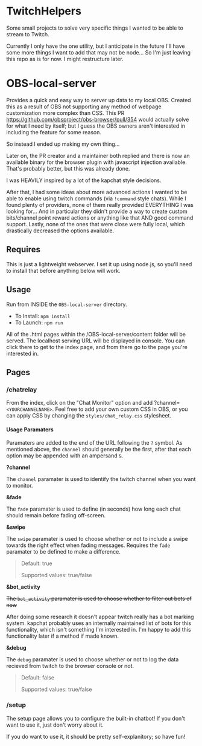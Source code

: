 # TwitchHelpers

Some small projects to solve very specific things I wanted to be able to stream to Twitch.

Currently I only have the one utility, but I anticipate in the future I'll have some more things I want to add that may not be node... So I'm just leaving this repo as is for now. I might restructure later.

# OBS-local-server

Provides a quick and easy way to server up data to my local OBS. Created this as a result of OBS not supporting any method of webpage customization more complex than CSS. This PR https://github.com/obsproject/obs-browser/pull/354 would actually solve for what I need by itself; but I guess the OBS owners aren't interested in including the feature for some reason.

So instead I ended up making my own thing... 

Later on, the PR creator and a maintainer both replied and there is now an available binary for the browser plugin with javascript injection available. That's probably better, but this was already done.

I was HEAVILY inspired by a lot of the kapchat style decisions.

After that, I had some ideas about more advanced actions I wanted to be able to enable using twitch commands (via `!command` style chats). While I found plenty of providers, none of them really provided EVERYTHING I was looking for... And in particular they didn't provide a way to create custom bits/channel point reward actions or anything like that AND good command support. Lastly, none of the ones that were close were fully local, which drastically decreased the options available.

## Requires

This is just a lightweight webserver. I set it up using node.js, so you'll need to install that before anything below will work.

## Usage

Run from INSIDE the `OBS-local-server` directory.
- To Install: `npm install`
- To Launch: `npm run`

All of the .html pages within the /OBS-local-server/content folder will be served. The localhost serving URL will be displayed in console. You can click there to get to the index page, and from there go to the page you're interested in.


## Pages

### /chatrelay

From the index, click on the "Chat Monitor" option and add ?channel=`<YOURCHANNELNAME>`. Feel free to add your own custom CSS in OBS, or you can apply CSS by changing the `styles/chat_relay.css` stylesheet.

#### Usage Paramaters
    
Paramaters are added to the end of the URL following the `?` symbol. As mentioned above, the `channel` should generally be the first, after that each option may be appended with an ampersand `&`.

__?channel__
   
The `channel` paramater is used to identify the twitch channel when you want to monitor.

__&fade__

The `fade` paramater is used to define (in seconds) how long each chat should remain before fading off-screen.

__&swipe__

The `swipe` paramater is used to choose whether or not to include a swipe towards the right effect when fading messages. Requires the `fade` paramater to be defined to make a difference.

> Default: true
>
> Supported values: true/false

__&bot_activity__

~~The `bot_activity` paramater is used to choose whether to filter out bots of now~~

After doing some research it doesn't appear twitch really has a bot marking system. kapchat probably uses an internally maintained list of bots for this functionality, which isn't something I'm interested in. I'm happy to add this functionality later if a method if made known.

__&debug__

The `debug` paramater is used to choose whether or not to log the data recieved from twitch to the browser console or not. 

> Default: false
>
> Supported values: true/false

### /setup

The setup page allows you to configure the built-in chatbot! If you don't want to use it, just don't worry about it.

If you do want to use it, it should be pretty self-explanitory; so have fun!
